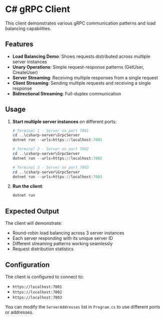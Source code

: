 # C# gRPC Client

This client demonstrates various gRPC communication patterns and load balancing capabilities.

## Features

- **Load Balancing Demo**: Shows requests distributed across multiple server instances
- **Unary Operations**: Simple request-response patterns (GetUser, CreateUser)
- **Server Streaming**: Receiving multiple responses from a single request
- **Client Streaming**: Sending multiple requests and receiving a single response
- **Bidirectional Streaming**: Full-duplex communication

## Usage

1. **Start multiple server instances** on different ports:
   ```powershell
   # Terminal 1 - Server on port 7001
   cd ..\csharp-server\GrpcServer
   dotnet run --urls=https://localhost:7001

   # Terminal 2 - Server on port 7002  
   cd ..\csharp-server\GrpcServer
   dotnet run --urls=https://localhost:7002

   # Terminal 3 - Server on port 7003
   cd ..\csharp-server\GrpcServer
   dotnet run --urls=https://localhost:7003
   ```

2. **Run the client**:
   ```powershell
   dotnet run
   ```

## Expected Output

The client will demonstrate:
- Round-robin load balancing across 3 server instances
- Each server responding with its unique server ID
- Different streaming patterns working seamlessly
- Request distribution statistics

## Configuration

The client is configured to connect to:
- `https://localhost:7001`
- `https://localhost:7002` 
- `https://localhost:7003`

You can modify the `ServerAddresses` list in `Program.cs` to use different ports or addresses.

